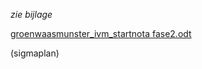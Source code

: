 *zie bijlage*

[groenwaasmunster_ivm_startnota fase2.odt](best/groenwaasmunster_ivm_startnota%20fase2.odt)

(sigmaplan)

